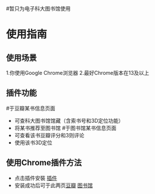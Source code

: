 #暂只为电子科大图书馆使用
# 使用指南 #

## 使用场景 ##
1.你使用Google Chrome浏览器
2.最好Chrome版本在13及以上

## 插件功能 ##
#于豆瓣某书信息页面
  * 可查科大图书馆馆藏（含索书号和3D定位功能）
  * 将某书推荐至图书馆
#于图书馆某书信息页面
  * 可查看该书豆瓣评分和3则评论
  * 使用该书3D定位


## 使用Chrome插件方法 ##
  * 点击插件安裝  [插件](https://douban-mashuper.googlecode.com/svn/trunk/dist/douban%20mashuper.crx)
  * 安装成功后可于此两页[豆瓣](http://book.douban.com/subject/5401989/) [图书馆](http://webpac.uestc.edu.cn/search*chx/i?SEARCH=9787542629586&sortdropdown=-&searchscope=1)